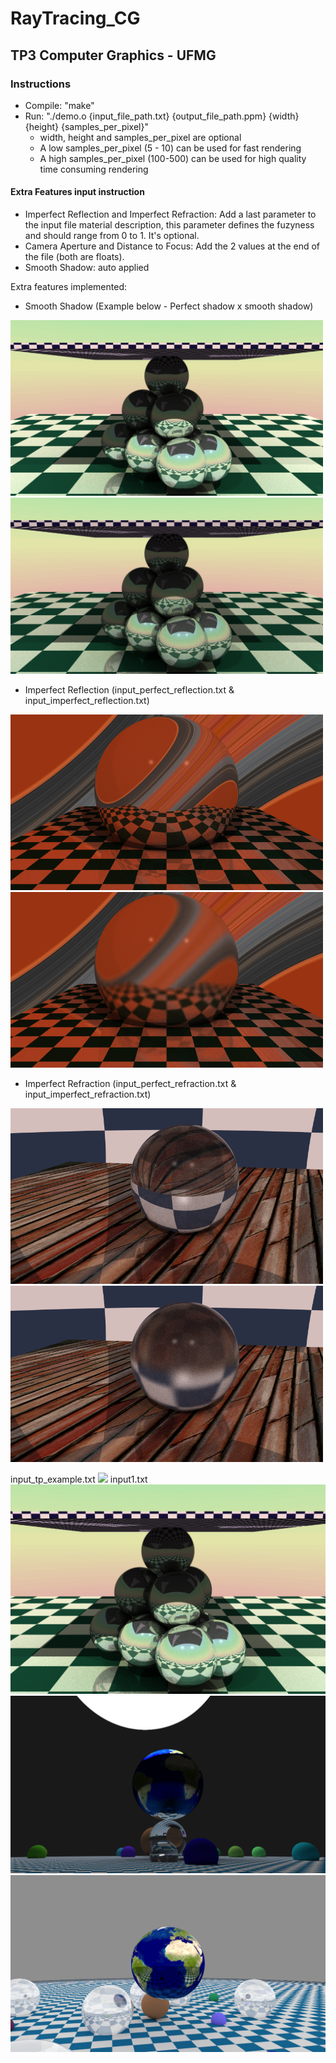 # RayTracing_CG

## TP3 Computer Graphics - UFMG


### Instructions

- Compile: "make"
- Run: "./demo.o {input_file_path.txt} {output_file_path.ppm} {width} {height} {samples_per_pixel}"
  - width, height and samples_per_pixel are optional
  - A low samples_per_pixel (5 - 10) can be used for fast rendering
  - A high samples_per_pixel (100-500) can be used for high quality time consuming rendering


#### Extra Features input instruction
- Imperfect Reflection and Imperfect Refraction: Add a last parameter to the input file material description, this parameter defines the fuzyness and should range from 0 to 1. It's optional.
- Camera Aperture and Distance to Focus: Add the 2 values at the end of the file (both are floats). 
- Smooth Shadow: auto applied



Extra features implemented:
- Smooth Shadow (Example below - Perfect shadow x smooth shadow)

<img width="500" src="https://github.com/vini2001/RayTracing_CG/blob/master/outputs/img_perfect_shadow.png?raw=true"/> <img width="500" src="https://github.com/vini2001/RayTracing_CG/blob/master/outputs/img_smooth_shadow.png?raw=true"/>


- Imperfect Reflection (input_perfect_reflection.txt & input_imperfect_reflection.txt)

<img width="500" src="https://github.com/vini2001/RayTracing_CG/blob/master/outputs/img_perfect_reflection.png?raw=true"/><img width="500" src="https://github.com/vini2001/RayTracing_CG/blob/master/outputs/img_imperfect_reflection.png?raw=true"/>

- Imperfect Refraction (input_perfect_refraction.txt & input_imperfect_refraction.txt)

<img width="500" src="https://github.com/vini2001/RayTracing_CG/blob/master/outputs/img_perfect_refraction.png?raw=true"/><img width="500" src="https://github.com/vini2001/RayTracing_CG/blob/master/outputs/img_imperfect_refraction.png?raw=true"/>

input_tp_example.txt
<img src="https://github.com/vini2001/RayTracing_CG/blob/d6040a0565f6ac527273f2f12989efeeb91a63f9/outputs/img_tp_high_res.png?raw=true"/>
input1.txt
<img src="https://github.com/vini2001/RayTracing_CG/blob/master/outputs/img_desctp_plus_checker.png?raw=true"/>
<img src="https://github.com/vini2001/RayTracing_CG/blob/master/outputs/img_light_and_earth.png?raw=true"/>
<img src="https://github.com/vini2001/RayTracing_CG/blob/master/outputs/img_halfrefrrefl.png?raw=true"/>
